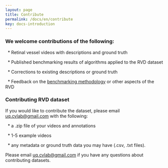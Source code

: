 ```yaml
---
layout: page
title: Contribute
permalink: /docs/en/contribute
key: docs-introduction
---
```





### We welcome contributions of the following:


&nbsp; * Retinal vessel videos with descriptions and ground truth

&nbsp; * Published benchmarking results of algorithms applied to the RVD dataset

&nbsp; * Corrections to existing descriptions or ground truth

&nbsp; * Feedback on the [benchmarking methodology]() or other aspects of the RVD



### Contributing RVD dataset



If you would like to contribute the dataset, please email [uq.cvlab@gmail.com](mailto:uq.cvlab@gmail.com) with the following:



&nbsp; * a .zip file of your videos and annotations

&nbsp; * 1-5 example videos

&nbsp; * any metadata or ground truth data you may have (.csv, .txt files).



Please email [uq.cvlab@gmail.com](mailto:uq.cvlab@gmail.com) if you have any questions about contributing datasets.